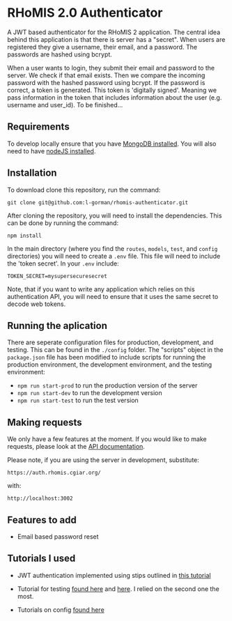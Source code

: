 # RHoMIS 2.0 Authenticator

A JWT based authenticator for the RHoMIS 2 application. The central idea behind this application is that there is server has a "secret". When users are registered they give a username, their email, and a password. The passwords are hashed using bcrypt.

When a user wants to login, they submit their email and password to the server. We check if that email exists. Then we compare the incoming password with the hashed password using bcrypt. If the password is correct, a token is generated. This token is 'digitally signed'. Meaning we pass information in the token that includes information about the user (e.g. username and user_id). To be finished...

## Requirements

To develop locally ensure that you have [MongoDB installed](https://docs.mongodb.com/manual/administration/install-community/). You will also need to have [nodeJS installed](https://nodejs.org/en/download/). 

## Installation

To download clone this repository, run the command:

`git clone git@github.com:l-gorman/rhomis-authenticator.git`

After cloning the repository, you will need to install the dependencies.
This can be done by running the command:

`npm install`

In the main directory (where you find the `routes`, `models`, `test`, and `config` directories)
you will need to create a `.env` file. This file will need to include the 'token secret'. In your `.env` 
include: 

`TOKEN_SECRET=mysupersecuresecret`

Note, that if you want to write any application which relies on this authentication API, you will need to
ensure that it uses the same secret to decode web tokens.

## Running the aplication

There are seperate configuration files for production, development, and testing. This can be found in the `./config` folder. The "scripts" object in the `package.json` file has been modified to include scripts for running the production environment, the development environment, and the testing environment:

* `npm run start-prod` to run the production version of the server
* `npm run start-dev` to run the development version
* `npm run start-test` to run the test version

## Making requests

We only have a few features at the moment. If you would like to make requests, please look
at the [API documentation](https://rhomisauthapi.docs.apiary.io/#reference/0/registration/register-users).

Please note, if you are using the server in development, substitute:

`https://auth.rhomis.cgiar.org/` 

with:

`http://localhost:3002`


## Features to add

* Email based password reset

## Tutorials I used
* JWT authentication implemented using stips outlined in [this tutorial](https://www.youtube.com/watch?v=2jqok-WgelI&ab_channel=DevEd)

* Tutorial for testing [found here](https://www.digitalocean.com/community/tutorials/test-a-node-restful-api-with-mocha-and-chai) and [here](https://buddy.works/tutorials/unit-testing-jwt-secured-node-and-express-restful-api-with-chai-and-mocha
). I relied on the second one the most.

* Tutorials on config [found here](https://www.npmjs.com/package/config)
